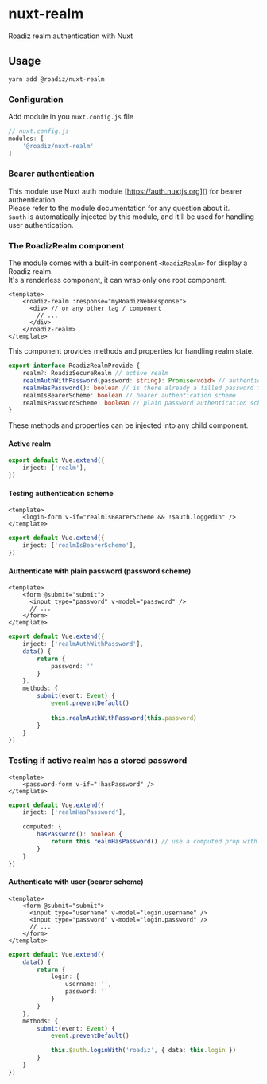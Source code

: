 # nuxt-realm
Roadiz realm authentication with Nuxt

## Usage

`yarn add @roadiz/nuxt-realm`

### Configuration

Add module in you `nuxt.config.js` file

```js
// nuxt.config.js
modules: [
    '@roadiz/nuxt-realm'
]
```

### Bearer authentication

This module use Nuxt auth module [https://auth.nuxtjs.org]() for bearer authentication.  
Please refer to the module documentation for any question about it.  
`$auth` is automatically injected by this module, and it'll be used for handling user authentication. 

### The RoadizRealm component

The module comes with a built-in component `<RoadizRealm>` for display a Roadiz realm.  
It's a renderless component, it can wrap only one root component.

```vue
<template>
    <roadiz-realm :response="myRoadizWebResponse">
      <div> // or any other tag / component
        // ... 
      </div>
    </roadiz-realm>
</template>
```

This component provides methods and properties for handling realm state.

```ts
export interface RoadizRealmProvide {
    realm?: RoadizSecureRealm // active realm
    realmAuthWithPassword(password: string): Promise<void> // authenticate with pasword
    realmHasPassword(): boolean // is there already a filled password for this realm
    realmIsBearerScheme: boolean // bearer authentication scheme 
    realmIsPasswordScheme: boolean // plain password authentication scheme 
}
```

These methods and properties can be injected into any child component.

#### Active realm

```ts
export default Vue.extend({
    inject: ['realm'],
})
```

#### Testing authentication scheme

```vue
<template>
    <login-form v-if="realmIsBearerScheme && !$auth.loggedIn" />
</template>
```

```ts
export default Vue.extend({
    inject: ['realmIsBearerScheme'],
})
```


#### Authenticate with plain password (password scheme)

```vue
<template>
    <form @submit="submit">
      <input type="password" v-model="password" />
      // ...
    </form>
</template>
```

```ts
export default Vue.extend({
    inject: ['realmAuthWithPassword'],
    data() {
        return {
            password: ''
        }
    },
    methods: {
        submit(event: Event) {
            event.preventDefault()
            
            this.realmAuthWithPassword(this.password)
        }
    }
})
```

### Testing if active realm has a stored password

```vue
<template>
    <password-form v-if="!hasPassword" />
</template>
```

```ts
export default Vue.extend({
    inject: ['realmHasPassword'],

    computed: {
        hasPassword(): boolean {
            return this.realmHasPassword() // use a computed prop with a getter for using data reactivity
        }
    }
})
```


#### Authenticate with user (bearer scheme)

```vue
<template>
    <form @submit="submit">
      <input type="username" v-model="login.username" />
      <input type="password" v-model="login.password" />
      // ...
    </form>
</template>
```

```ts
export default Vue.extend({
    data() {
        return {
            login: {
                username: '',
                password: ''
            }
        }
    },
    methods: {
        submit(event: Event) {
            event.preventDefault()

            this.$auth.loginWith('roadiz', { data: this.login })
        }
    }
})
```
